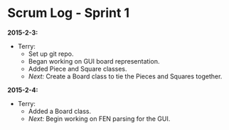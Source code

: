 Scrum Log - Sprint 1
====================

**2015-2-3:**
* Terry:
	* Set up git repo.
	* Began working on GUI board representation.
	* Added Piece and Square classes.
	* *Next:* Create a Board class to tie the Pieces and Squares together.

**2015-2-4:**
* Terry:
	* Added a Board class.
	* *Next:* Begin working on FEN parsing for the GUI.
